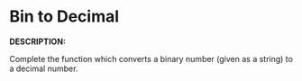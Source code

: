 # Bin to Decimal

**DESCRIPTION:**

Complete the function which converts a binary number (given as a string) to a decimal number.